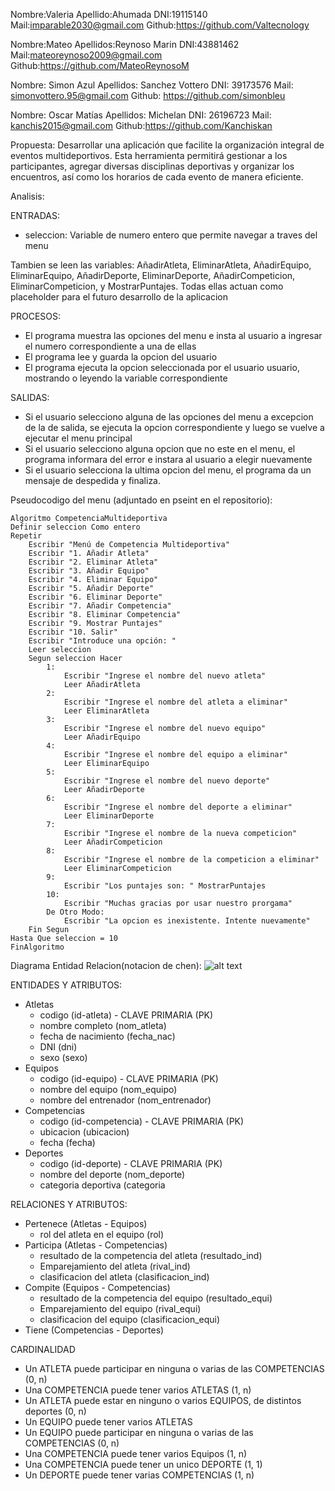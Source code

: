 Nombre:Valeria
Apellido:Ahumada
DNI:19115140
Mail:imparable2030@gmail.com
Github:https://github.com/Valtecnology

Nombre:Mateo
Apellidos:Reynoso Marin
DNI:43881462
Mail:mateoreynoso2009@gmail.com
Github:https://github.com/MateoReynosoM

Nombre: Simon Azul 
Apellidos: Sanchez Vottero
DNI: 39173576
Mail: simonvottero.95@gmail.com
Github: https://github.com/simonbleu

Nombre: Oscar Matías
Apellidos: Michelan
DNI: 26196723
Mail: kanchis2015@gmail.com
Github:https://github.com/Kanchiskan

Propuesta:
Desarrollar una aplicación que facilite la organización integral de eventos multideportivos. Esta herramienta permitirá gestionar a los participantes, agregar diversas disciplinas deportivas y organizar los encuentros, así como los horarios de cada evento de manera eficiente.

Analisis:

ENTRADAS:
- seleccion: Variable de numero entero que permite navegar a traves del menu
    
Tambien se leen las variables: AñadirAtleta, EliminarAtleta, AñadirEquipo, EliminarEquipo, AñadirDeporte, EliminarDeporte, AñadirCompeticion, EliminarCompeticion, y MostrarPuntajes. Todas ellas actuan como placeholder para el futuro desarrollo de la aplicacion

PROCESOS:
- El programa muestra las opciones del menu e insta al usuario a ingresar el numero correspondiente a una de ellas
- El programa lee y guarda la opcion del usuario
- El programa ejecuta la opcion seleccionada por el usuario usuario, mostrando o leyendo la variable correspondiente
  
SALIDAS:
 - Si el usuario selecciono alguna de las opciones del menu a excepcion de la de salida, se ejecuta la opcion correspondiente y luego se vuelve a ejecutar el menu principal
 - Si el usuario selecciono alguna opcion que no este en el menu, el programa informara del error e instara al usuario a elegir nuevamente
 - Si el usuario selecciona la ultima opcion del menu, el programa da un mensaje de despedida y finaliza.


Pseudocodigo del menu (adjuntado en pseint en el repositorio):
 
    Algoritmo CompetenciaMultideportiva
	Definir seleccion Como entero
	Repetir
		Escribir "Menú de Competencia Multideportiva"
		Escribir "1. Añadir Atleta" 
		Escribir "2. Eliminar Atleta"
		Escribir "3. Añadir Equipo" 
		Escribir "4. Eliminar Equipo"
		Escribir "5. Añadir Deporte" 
		Escribir "6. Eliminar Deporte"
		Escribir "7. Añadir Competencia" 
		Escribir "8. Eliminar Competencia"
		Escribir "9. Mostrar Puntajes" 
		Escribir "10. Salir"
		Escribir "Introduce una opción: "
		Leer seleccion 
		Segun seleccion Hacer
			1:
				Escribir "Ingrese el nombre del nuevo atleta"
				Leer AñadirAtleta
			2:
				Escribir "Ingrese el nombre del atleta a eliminar"
				Leer EliminarAtleta
			3:
				Escribir "Ingrese el nombre del nuevo equipo"
				Leer AñadirEquipo
			4:
				Escribir "Ingrese el nombre del equipo a eliminar"
				Leer EliminarEquipo
			5:
				Escribir "Ingrese el nombre del nuevo deporte"
				Leer AñadirDeporte
			6:
				Escribir "Ingrese el nombre del deporte a eliminar"
				Leer EliminarDeporte
			7:
				Escribir "Ingrese el nombre de la nueva competicion"
				Leer AñadirCompeticion
			8:
				Escribir "Ingrese el nombre de la competicion a eliminar"
				Leer EliminarCompeticion
			9:
				Escribir "Los puntajes son: " MostrarPuntajes
			10:
				Escribir "Muchas gracias por usar nuestro prorgama"
			De Otro Modo:
				Escribir "La opcion es inexistente. Intente nuevamente"
		Fin Segun
	Hasta Que seleccion = 10	
    FinAlgoritmo


Diagrama Entidad Relacion(notacion de chen):
![alt text](https://github.com/MateoReynosoM/Proyecto-Integrador/assets/55899747/0583fda5-d3c7-496f-9cb0-54039361557a)

ENTIDADES Y ATRIBUTOS:

 - Atletas
   + codigo (id-atleta) - CLAVE PRIMARIA (PK)
   + nombre completo (nom_atleta)
   + fecha de nacimiento (fecha_nac)
   + DNI (dni)
   + sexo (sexo)
 - Equipos
   + codigo (id-equipo) - CLAVE PRIMARIA (PK)
   + nombre del equipo (nom_equipo)
   + nombre del entrenador (nom_entrenador)
 - Competencias
   + codigo (id-competencia) - CLAVE PRIMARIA (PK)
   + ubicacion (ubicacion)
   + fecha (fecha)
 - Deportes
   + codigo (id-deporte) - CLAVE PRIMARIA (PK)
   + nombre del deporte (nom_deporte)
   + categoria deportiva (categoria
     
RELACIONES Y ATRIBUTOS:

 - Pertenece (Atletas - Equipos)
   + rol del atleta en el equipo (rol)
 - Participa (Atletas - Competencias)
   + resultado de la competencia del atleta (resultado_ind)
   + Emparejamiento del atleta (rival_ind)
   + clasificacion del atleta (clasificacion_ind)
 - Compite (Equipos - Competencias)
   + resultado de la competencia del equipo (resultado_equi)
   + Emparejamiento del equipo (rival_equi)
   + clasificacion del equipo (clasificacion_equi)
 - Tiene (Competencias - Deportes)

CARDINALIDAD

- Un ATLETA puede participar en ninguna o varias de las COMPETENCIAS (0, n)
- Una COMPETENCIA puede tener varios ATLETAS (1, n)
- Un ATLETA puede estar en ninguno o varios EQUIPOS, de distintos deportes (0, n)
- Un EQUIPO puede tener varios ATLETAS
- Un EQUIPO puede participar en ninguna o varias de las COMPETENCIAS (0, n)
- Una COMPETENCIA puede tener varios Equipos (1, n)
- Una COMPETENCIA puede tener un unico DEPORTE (1, 1)
- Un DEPORTE puede tener varias COMPETENCIAS (1, n)





